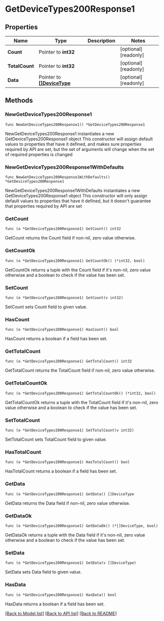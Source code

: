 # GetDeviceTypes200Response1

## Properties

Name | Type | Description | Notes
------------ | ------------- | ------------- | -------------
**Count** | Pointer to **int32** |  | [optional] [readonly] 
**TotalCount** | Pointer to **int32** |  | [optional] [readonly] 
**Data** | Pointer to [**[]DeviceType**](DeviceType.md) |  | [optional] [readonly] 

## Methods

### NewGetDeviceTypes200Response1

`func NewGetDeviceTypes200Response1() *GetDeviceTypes200Response1`

NewGetDeviceTypes200Response1 instantiates a new GetDeviceTypes200Response1 object
This constructor will assign default values to properties that have it defined,
and makes sure properties required by API are set, but the set of arguments
will change when the set of required properties is changed

### NewGetDeviceTypes200Response1WithDefaults

`func NewGetDeviceTypes200Response1WithDefaults() *GetDeviceTypes200Response1`

NewGetDeviceTypes200Response1WithDefaults instantiates a new GetDeviceTypes200Response1 object
This constructor will only assign default values to properties that have it defined,
but it doesn't guarantee that properties required by API are set

### GetCount

`func (o *GetDeviceTypes200Response1) GetCount() int32`

GetCount returns the Count field if non-nil, zero value otherwise.

### GetCountOk

`func (o *GetDeviceTypes200Response1) GetCountOk() (*int32, bool)`

GetCountOk returns a tuple with the Count field if it's non-nil, zero value otherwise
and a boolean to check if the value has been set.

### SetCount

`func (o *GetDeviceTypes200Response1) SetCount(v int32)`

SetCount sets Count field to given value.

### HasCount

`func (o *GetDeviceTypes200Response1) HasCount() bool`

HasCount returns a boolean if a field has been set.

### GetTotalCount

`func (o *GetDeviceTypes200Response1) GetTotalCount() int32`

GetTotalCount returns the TotalCount field if non-nil, zero value otherwise.

### GetTotalCountOk

`func (o *GetDeviceTypes200Response1) GetTotalCountOk() (*int32, bool)`

GetTotalCountOk returns a tuple with the TotalCount field if it's non-nil, zero value otherwise
and a boolean to check if the value has been set.

### SetTotalCount

`func (o *GetDeviceTypes200Response1) SetTotalCount(v int32)`

SetTotalCount sets TotalCount field to given value.

### HasTotalCount

`func (o *GetDeviceTypes200Response1) HasTotalCount() bool`

HasTotalCount returns a boolean if a field has been set.

### GetData

`func (o *GetDeviceTypes200Response1) GetData() []DeviceType`

GetData returns the Data field if non-nil, zero value otherwise.

### GetDataOk

`func (o *GetDeviceTypes200Response1) GetDataOk() (*[]DeviceType, bool)`

GetDataOk returns a tuple with the Data field if it's non-nil, zero value otherwise
and a boolean to check if the value has been set.

### SetData

`func (o *GetDeviceTypes200Response1) SetData(v []DeviceType)`

SetData sets Data field to given value.

### HasData

`func (o *GetDeviceTypes200Response1) HasData() bool`

HasData returns a boolean if a field has been set.


[[Back to Model list]](../README.md#documentation-for-models) [[Back to API list]](../README.md#documentation-for-api-endpoints) [[Back to README]](../README.md)


